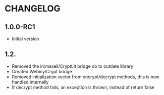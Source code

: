 CHANGELOG
=========

1.0.0-RC1
---------
* Initial version

1.2.
---------
* Removed the ircmaxell/CryptLit bridge do to outdate library
* Created Webiny/Crypt bridge
* Removed initialization vector from encrypt/decrypt methods, this is now handled internally
* If decrypt method fails, an exception is thrown, instead of return false